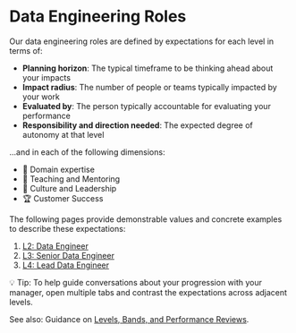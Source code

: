 # Data Engineering Roles

Our data engineering roles are defined by expectations for each level in terms of:
-   **Planning horizon**: The typical timeframe to be thinking ahead about your impacts
-   **Impact radius**: The number of people or teams typically impacted by your work
-   **Evaluated by**: The person typically accountable for evaluating your performance
-   **Responsibility and direction needed**: The expected degree of autonomy at that level

...and in each of the following dimensions:

-   🦉 Domain expertise
-   🌱 Teaching and Mentoring
-   🧭 Culture and Leadership
-   🏆 Customer Success

The following pages provide demonstrable values and concrete examples to describe these expectations:

1. [L2: Data Engineer](L2-Data-Engineer.md)
1. [L3: Senior Data Engineer](L3-Senior-Data-Engineer.md)
1. [L4: Lead Data Engineer](L4-Lead-Data-Engineer.md)

💡 Tip: To help guide conversations about your progression with your manager, open multiple tabs and contrast the expectations across adjacent levels.

See also: Guidance on [Levels, Bands, and Performance Reviews](../Software-Engineering/Levels-Bands-And-Performance-Reviews.md).
